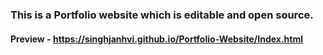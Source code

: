 ### This is a Portfolio website which is editable and open source.
#### Preview - https://singhjanhvi.github.io/Portfolio-Website/Index.html
